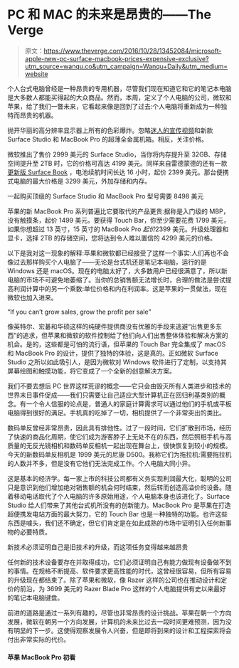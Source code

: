 # PC 和 MAC 的未来是昂贵的——The Verge

> 原文：<https://www.theverge.com/2016/10/28/13452084/microsoft-apple-new-pc-surface-macbook-prices-expensive-exclusive?utm_source=wanqu.co&utm_campaign=Wanqu+Daily&utm_medium=website>

个人台式电脑曾经是一种昂贵的专用机器，尽管我们现在知道它和它的笔记本电脑是大多数人都能买得起的大众商品。然而，本周，定义了个人电脑的公司，微软和苹果，给了我们一瞥未来，它看起来像是回到了过去:个人电脑将重新成为一种独特而昂贵的机器。

抛开华丽的高分辨率显示器上所有的色彩爆炸。忽略[迷人的宣传视频](http://www.theverge.com/2016/10/28/13451832/microsoft-apple-hardware-videos-comparison)和新款 Surface Studio 和 MacBook Pro 的超薄全金属机箱。相反，关注价格。

微软推出了售价 2999 美元的 Surface Studio，当你将内存提升至 32GB、存储空间提升至 2TB 时，它的价格可高达 4199 美元。同样来自雷德蒙德的还有一款[更新版 Surface Book](http://www.theverge.com/2016/10/26/13425006/microsoft-s-new-surface-book-looks-very-much-like-the-old-one) ，电池续航时间长达 16 小时，起价 2399 美元。那台便携式电脑的最大价格是 3299 美元，外加存储和内存。

一起购买顶级的 Surface Studio 和 MacBook Pro 型号需要 8498 美元

苹果的新 MacBook Pro 系列普遍比它要取代的产品更贵:据称是入门级的 MBP，没有触摸条，起价 1499 美元。要获得 Touch Bar，你至少需要花费 1799 美元，如果你想超过 13 英寸，15 英寸的 MacBook Pro *起价*2399 美元。升级处理器和显卡，选择 2TB 的存储空间，您将达到令人难以置信的 4299 美元的价格。

以下是我对这一现象的解释:苹果和微软都已经接受了这样一个事实:人们再也不会像过去那样购买个人电脑了——无论是台式机还是笔记本电脑，运行的是 Windows 还是 macOS。现在的电脑太好了，大多数用户已经很满意了，所以新电脑的市场不可避免地萎缩了。当你的总销售额无法增长时，合理的做法是尝试提高利润计算中的另一个乘数:单位价格和内在利润率。这是苹果的一贯做法，现在微软也加入进来。

<aside id="YDmEye"><q class="right">If you can’t grow sales, grow the profit per sale</q></aside>

像英特尔、宏碁和华硕这样的纯硬件提供商没有优雅的手段来逃避“出售更多东西”的追求，但苹果和微软的软件控制给了他们向人们出售整体体验和解决方案的机会。是的，这些都是可怕的流行语，但苹果的 Touch Bar 完全集成了 macOS 和 MacBook Pro 的设计，提供了独特的体验，这是真的。正如微软 Surface Studio 之所以如此吸引人，是因为微软对 Windows 软件进行了定制，以支持其屏幕绘图和触摸功能，将它变成了一个全新的创意解决方案。

我们不要去想后 PC 世界这样荒谬的概念——它只会由毁灭所有人类进步和技术的世界末日事件促成——我们只需要让自己适应大型计算机正在回归利基类别的概念。有一个令人信服的论点是，普通人的家庭计算需求可以通过他们的手机或平板电脑得到很好的满足。手机真的吃掉了一切，相机提供了一个非常突出的类比。

数码单反曾经非常昂贵，因此具有排他性。过了一段时间，它们扩散到市场，经历了快速的商品化周期，使它们成为游客脖子上无处不在的东西，然后照相手机与高质量的无反光镜相机和数码单反相机一起出现在舞台上，很快恢复到较小的规模。今天的新数码单反相机是 1999 美元的尼康 D500。我称它们为拖拉机:需要拖拉机的人数并不多，但是没有它他们无法完成工作。个人电脑大同小异。

这是基本的经济学。每一家上市的科技公司都有义务实现利润最大化，聪明的公司只是意识到他们增加绝对销售额的机会何时结束，然后转而创造高溢价的设备。随着移动电话取代了个人电脑的许多原始用途，个人电脑本身也该进化了。Surface Studio 给人们带来了其他台式机所没有的创新能力。MacBook Pro 是苹果在打造超便携发电站方面的最大努力，它的 Touch Bar 也是一种独特的功能。也许这些东西是噱头，我们还不确定，但它们肯定是在如此成熟的市场中证明引入任何新事物的必要特质。

新技术必须证明自己是旧技术的升级，而这项任务变得越来越昂贵

任何新的技术设备要存在并取得成功，它们必须证明自己有能力做现有设备做不到的事情。在规格不断提高、软件要求更高性能的时代，这曾经很容易，但所有容易的升级现在都结束了。除了苹果和微软，像 Razer 这样的公司也在推动设计和定价的前沿，为 3699 美元的 Razer Blade Pro 这样的个人电脑提供有史以来最好的笔记本电脑键盘。

前进的道路是通过一系列有趣的，尽管也非常昂贵的设计挑战。苹果在朝一个方向发展，微软在朝另一个方向发展，计算机的未来比过去一段时间更难预测，因为没有明显的下一步。这使得观察发展令人兴奋，但是即将到来的设计和工程探索将会付出非常实际的代价。

#### 苹果 MacBook Pro 初看